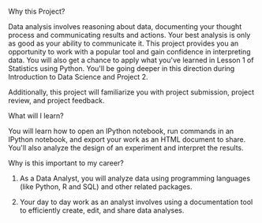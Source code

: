 Why this Project?

Data analysis involves reasoning about data, documenting your thought process and communicating results and actions. Your best analysis is only as good as your ability to communicate it. This project provides you an opportunity to work with a popular tool and gain confidence in interpreting data. You will also get a chance to apply what you've learned in Lesson 1 of Statistics using Python. You'll be going deeper in this direction during Introduction to Data Science and Project 2.

Additionally, this project will familiarize you with project submission, project review, and project feedback.


What will I learn?

You will learn how to open an IPython notebook, run commands in an IPython notebook, and export your work as an HTML document to share. You'll also analyze the design of an experiment and interpret the results.


Why is this important to my career?

1. As a Data Analyst, you will analyze data using programming languages (like Python, R and SQL) and other related packages.

2. Your day to day work as an analyst involves using a documentation tool to efficiently create, edit, and share data               analyses.

